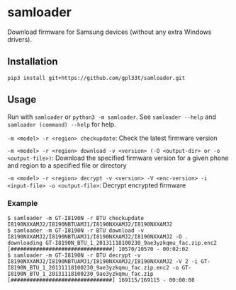 # samloader
Download firmware for Samsung devices (without any extra Windows drivers).
## Installation
```
pip3 install git+https://github.com/gpl33t/samloader.git
```
## Usage
Run with `samloader` or `python3 -m samloader`. See `samloader --help` and `samloader (command) --help` for help.

`-m <model> -r <region> checkupdate`: Check the latest firmware version

`-m <model> -r <region> download -v <version> (-O <output-dir> or -o <output-file>)`: Download the specified firmware version for a given phone and region to a specified file or directory

`-m <model> -r <region> decrypt -v <version> -V <enc-version> -i <input-file> -o <output-file>`: Decrypt encrypted firmware
### Example
```
$ samloader -m GT-I8190N -r BTU checkupdate
I8190NXXAMJ2/I8190NBTUAMJ1/I8190NXXAMJ2/I8190NXXAMJ2
$ samloader -m GT-I8190N -r BTU download -v I8190NXXAMJ2/I8190NBTUAMJ1/I8190NXXAMJ2/I8190NXXAMJ2 -O .
downloading GT-I8190N_BTU_1_20131118100230_9ae3yzkqmu_fac.zip.enc2
[################################] 10570/10570 - 00:02:02
$ samloader -m GT-I8190N -r BTU decrypt -v I8190NXXAMJ2/I8190NBTUAMJ1/I8190NXXAMJ2/I8190NXXAMJ2 -V 2 -i GT-I8190N_BTU_1_20131118100230_9ae3yzkqmu_fac.zip.enc2 -o GT-I8190N_BTU_1_20131118100230_9ae3yzkqmu_fac.zip
[################################] 169115/169115 - 00:00:08
```
